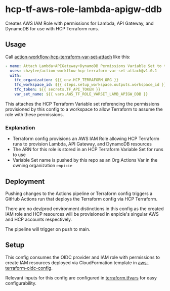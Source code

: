 # hcp-tf-aws-role-lambda-apigw-ddb

Creates AWS IAM Role with permissions for Lambda, API Gateway, and DynamoDB for use with HCP Terraform runs.

## Usage

Call [action-workflow-hcp-terraform-var-set-attach](https://github.com/enpicie/action-workflow-hcp-terraform-var-set-attach) like this:

```yaml
- name: Attach Lambda+APIGateway+DynamoDB Permissions Variable Set to this Workspace
  uses: chzylee/action-workflow-hcp-terraform-var-set-attach@v1.0.1
  with:
    tfc_organization: ${{ env.HCP_TERRAFORM_ORG }}
    tfc_workspace_id: ${{ steps.setup_workspace.outputs.workspace_id }}
    tfc_token: ${{ secrets.TF_API_TOKEN }}
    var_set_name: ${{ vars.AWS_TF_ROLE_VARSET_LAMB_APIGW_DDB }}
```

This attaches the HCP Terraform Variable set referencing the permissions provisioned by this config to a workspace to allow Terraform to assume the role with these permissions.

### Explanation

- Terraform config provisions an AWS IAM Role allowing HCP Terraform runs to provision Lambda, API Gateway, and DynamoDB resources
- The ARN for this role is stored in an HCP Terraform Variable Set for runs to use
- Variable Set name is pushed by this repo as an Org Actions Var in the owning organization `enpicie`

## Deployment

Pushing changes to the Actions pipeline or Terraform config triggers a GitHub Actions run that deploys the Terraform config via HCP Terraform.

There are no dev/prod environment distinctions in this config as the created IAM role and HCP resources will be provisioned in enpicie's singular AWS and HCP accounts respectively.

The pipeline will trigger on push to main.

## Setup

This config consumes the OIDC provider and IAM role with permissions to create IAM resources deployed via CloudFormation template in [aws-terraform-oidc-config](https://github.com/chzylee/aws-terraform-oidc-config).

Relevant inputs for this config are configured in [terraform.tfvars](./terraform.tfvars) for easy configurability.
